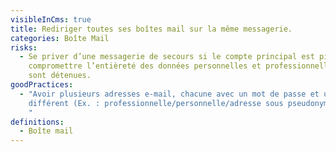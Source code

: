 ```yaml
---
visibleInCms: true
title: Rediriger toutes ses boîtes mail sur la même messagerie.
categories: Boîte Mail
risks:
  - Se priver d’une messagerie de secours si le compte principal est piraté et
    compromettre l’entièreté des données personnelles et professionnelles qui y
    sont détenues.
goodPractices:
  - "Avoir plusieurs adresses e-mail, chacune avec un mot de passe et un usage
    différent (Ex. : professionnelle/personnelle/adresse sous pseudonyme, etc.).
    "
definitions:
  - Boîte mail
---
```

